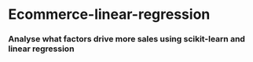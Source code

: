 # Ecommerce-linear-regression

<h3> Analyse what factors drive more sales using scikit-learn and linear regression </h3>
